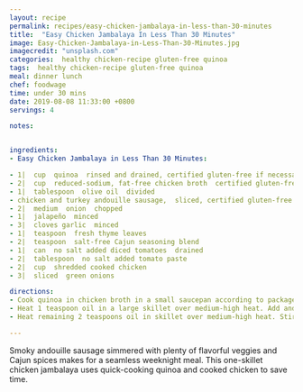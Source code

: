 ```yaml
---
layout: recipe
permalink: recipes/easy-chicken-jambalaya-in-less-than-30-minutes
title:  "Easy Chicken Jambalaya In Less Than 30 Minutes"
image: Easy-Chicken-Jambalaya-in-Less-Than-30-Minutes.jpg
imagecredit: "unsplash.com"
categories:  healthy chicken-recipe gluten-free quinoa
tags:  healthy chicken-recipe gluten-free quinoa
meal: dinner lunch
chef: foodwage
time: under 30 mins
date: 2019-08-08 11:33:00 +0800
servings: 4

notes:


ingredients:
- Easy Chicken Jambalaya in Less Than 30 Minutes:

- 1|  cup  quinoa  rinsed and drained, certified gluten-free if necessary
- 2|  cup  reduced-sodium, fat-free chicken broth  certified gluten-free if necessary
- 1|  tablespoon  olive oil  divided
- chicken and turkey andouille sausage,  sliced, certified gluten-free if necessary
- 2|  medium  onion  chopped
- 1|  jalapeño  minced
- 3|  cloves garlic  minced
- 1|  teaspoon  fresh thyme leaves
- 2|  teaspoon  salt-free Cajun seasoning blend
- 1|  can  no salt added diced tomatoes  drained
- 2|  tablespoon  no salt added tomato paste
- 2|  cup  shredded cooked chicken
- 3|  sliced  green onions

directions:
- Cook quinoa in chicken broth in a small saucepan according to package directions; cover and keep warm.
- Heat 1 teaspoon oil in a large skillet over medium-high heat. Add andouille and cook, stirring occasionally, for 4 minutes or until browned on both sides. Transfer to a plate and set aside.
- Heat remaining 2 teaspoons oil in skillet over medium-high heat. Stir in onion, bell pepper, jalapeño, garlic and thyme. Cook 5–7 minutes, stirring often, until vegetables are tender. Stir in tomatoes, tomato paste and seasoning blend; cook 1 minute, stirring constantly. Stir in cooked quinoa, andouille and chicken. Cook, stirring constantly, until thoroughly heated. Sprinkle with green onions.

---
```


Smoky andouille sausage simmered with plenty of flavorful veggies and Cajun spices makes for a seamless weeknight meal. This one-skillet chicken jambalaya uses quick-cooking quinoa and cooked chicken to save time.